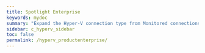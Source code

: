 ```yaml
---
title: Spotlight Enterprise
keywords: mydoc
summary: "Expand the Hyper-V connection type from Monitored connections to list connections by name. Click on the connection name to show the components and virtual machines grid for the Hyper-V connection."
sidebar: c_hyperv_sidebar
toc: false
permalink: /hyperv_productenterprise/
---
```


